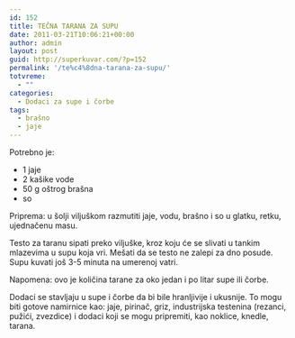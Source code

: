 ```yaml
---
id: 152
title: TEČNA TARANA ZA SUPU
date: 2011-03-21T10:06:21+00:00
author: admin
layout: post
guid: http://superkuvar.com/?p=152
permalink: '/te%c4%8dna-tarana-za-supu/'
totvreme:
  - ""
categories:
  - Dodaci za supe i čorbe
tags:
  - brašno
  - jaje
---
```

Potrebno je:

  * 1 jaje
  * 2 kašike vode
  * 50 g oštrog brašna
  * so

Priprema: u šolji viljuškom razmutiti jaje, vodu, brašno i so u glatku, retku, ujednačenu masu.

Testo za taranu sipati preko viljuške, kroz koju će se slivati u tankim mlazevima u supu koja vri. Mešati da se testo ne zalepi za dno posude. Supu kuvati još 3-5 minuta na umerenoj vatri.

Napomena: ovo je količina tarane za oko jedan i po litar supe ili čorbe.

Dodaci se stavljaju u supe i čorbe da bi bile hranljivije i ukusnije. To mogu biti gotove namirnice kao: jaje, pirinač, griz, industrijska testenina (rezanci, pužići, zvezdice) i dodaci koji se mogu pripremiti, kao noklice, knedle, tarana.

&nbsp;